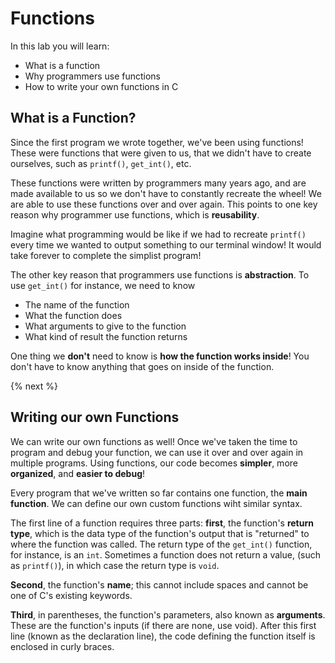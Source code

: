 # Functions

In this lab you will learn:

- What is a function
- Why programmers use functions
- How to write your own functions in C

## What is a Function?

Since the first program we wrote together, we've been using functions! These were functions that were given to us, that we didn't have to create ourselves, such as `printf()`, `get_int()`, etc.

These functions were written by programmers many years ago, and are made available to us so we don't have to constantly recreate the wheel! We are able to use these functions over and over again. This points to one key reason why programmer use functions, which is **reusability**. 

Imagine what programming would be like if we had to recreate `printf()` every time we wanted to output something to our terminal window! It would take forever to complete the simplist program! 

The other key reason that programmers use functions is **abstraction**. To use `get_int()` for instance, we need to know 
* The name of the function
* What the function does
* What arguments to give to the function
* What kind of result the function returns

One thing we **don't** need to know is **how the function works inside**! You don't have to know anything that goes on inside of the function.

{% next %}

## Writing our own Functions

We can write our own functions as well! Once we've taken the time to program and debug your function, we can use it over and over again in multiple programs. Using functions, our code becomes **simpler**, more **organized**, and **easier to debug**!

Every program that we've written so far contains one function, the **main function**. We can define our own custom functions wiht similar syntax. 

The first line of a function requires three parts: **first**, the function's **return type**, which is the data type of the function's output that is "returned" to where the function was called. The return type of the `get_int()` function, for instance, is an `int`. Sometimes a function does not return a value, (such as `printf()`), in which case the return type is `void`. 

**Second**, the function's **name**; this cannot include spaces and cannot be one of C's existing keywords. 

**Third**, in parentheses, the function's parameters, also known as **arguments**. These are the function's inputs (if there are none, use void). After this first line (known as the declaration line), the code defining the function itself is enclosed in curly braces.

